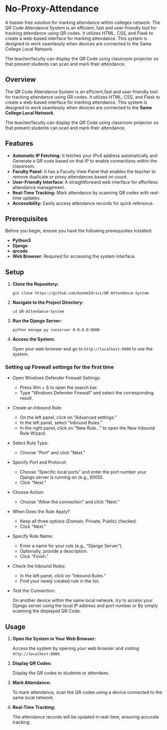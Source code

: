 # No-Proxy-Attendance

A hassle-free solution for marking attendance within colleges network.
The QR Code Attendance System is an efficient, fast and user-friendly tool for tracking attendance using QR codes. It utilizes HTML, CSS, and Flask to create a web-based interface for marking attendance. This system is designed to work seamlessly when devices are connected to the Same College Local Network.

The teacher/faculty can display the QR Code using classroom projector so that present students can scan and mark their attendance.

## Overview

The QR Code Attendance System is an efficient,fast and user-friendly tool for tracking attendance using QR codes. It utilizes HTML, CSS, and Flask to create a web-based interface for marking attendance. This system is designed to work seamlessly when devices are connected to the **Same College Local Network**.

The teacher/faculty can display the QR Code using classroom projector so that present students can scan and mark their attendance.


## Features

- **Automatic IP Fetching:** It fetches your IPv4 address automatically and Generate a QR code based on that IP to enable connections within the classroom.
- **Faculty Panel:** It has a Faculty View Panel that enables the teacher to remove duplicate or proxy attendances based on count.
- **User-Friendly Interface:** A straightforward web interface for effortless attendance management.
- **Real-Time Tracking:** Mark attendance by scanning QR codes with real-time updates.
- **Accessibility:** Easily access attendance records for quick reference.

## Prerequisites

Before you begin, ensure you have the following prerequisites installed:

- **Python3**
- **Django**
- **qrcode**
- **Web Browser:** Required for accessing the system interface.

## Setup

1. **Clone the Repository:**

   ```
   git clone https://github.com/AzeemIdrisi/QR-Attendance-System
   ```

2. **Navigate to the Project Directory:**

   ```
   cd QR-Attendance-System
   ```

3. **Run the Django Server:**

   ```
   python manage.py runserver 0.0.0.0:8000
   ```

4. **Access the System:**

   Open your web browser and go to `http://localhost:8000` to use the system.

### Setting up Firewall settings for the first time

- Open Windows Defender Firewall Settings:

  - Press Win + S to open the search bar.
  - Type "Windows Defender Firewall" and select the corresponding result.

- Create an Inbound Rule:

  - On the left panel, click on "Advanced settings."
  - In the left panel, select "Inbound Rules."
  - In the right panel, click on "New Rule..." to open the New Inbound Rule Wizard.

- Select Rule Type:

  - Choose "Port" and click "Next."

- Specify Port and Protocol:

  - Choose "Specific local ports" and enter the port number your Django server is running on (e.g., 8000).
  - Click "Next."

- Choose Action:

  - Choose "Allow the connection" and click "Next."

- When Does the Rule Apply?

  - Keep all three options (Domain, Private, Public) checked.
  - Click "Next."

- Specify Rule Name:

  - Enter a name for your rule (e.g., "Django Server").
  - Optionally, provide a description.
  - Click "Finish."

- Check the Inbound Rules:

  - In the left panel, click on "Inbound Rules."
  - Find your newly created rule in the list.

- Test the Connection:

  On another device within the same local network, try to access your Django server using the local IP address and port number or By simply scanning the displayed QR Code.

## Usage

1. **Open the System in Your Web Browser:**

   Access the system by opening your web browser and visiting `http://localhost:8000`.

2. **Display QR Codes:**

   Display the QR codes to students or attendees.

3. **Mark Attendance:**

   To mark attendance, scan the QR codes using a device connected to the same local network.

4. **Real-Time Tracking:**

   The attendance records will be updated in real-time, ensuring accurate tracking.

